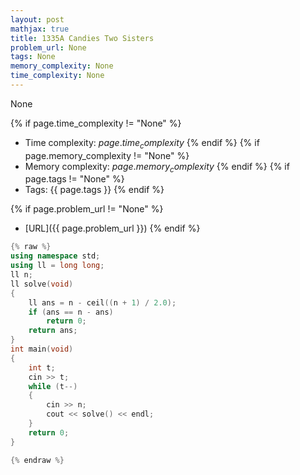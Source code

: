 ```yaml
---
layout: post
mathjax: true
title: 1335A Candies Two Sisters
problem_url: None
tags: None
memory_complexity: None
time_complexity: None
---
```


None


{% if page.time_complexity != "None" %}
- Time complexity: ${{ page.time_complexity }}$
{% endif %}
{% if page.memory_complexity != "None" %}
- Memory complexity: ${{ page.memory_complexity }}$
{% endif %}
{% if page.tags != "None" %}
- Tags: {{ page.tags }}
{% endif %}

{% if page.problem_url != "None" %}
- [URL]({{ page.problem_url }})
{% endif %}

```cpp
{% raw %}
using namespace std;
using ll = long long;
ll n;
ll solve(void)
{
    ll ans = n - ceil((n + 1) / 2.0);
    if (ans == n - ans)
        return 0;
    return ans;
}
int main(void)
{
    int t;
    cin >> t;
    while (t--)
    {
        cin >> n;
        cout << solve() << endl;
    }
    return 0;
}

{% endraw %}
```
